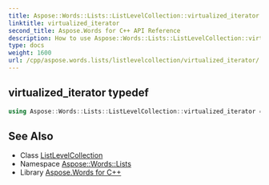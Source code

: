 ```yaml
---
title: Aspose::Words::Lists::ListLevelCollection::virtualized_iterator typedef
linktitle: virtualized_iterator
second_title: Aspose.Words for C++ API Reference
description: How to use Aspose::Words::Lists::ListLevelCollection::virtualized_iterator typedef of Aspose::Words::Lists::ListLevelCollection class in C++.
type: docs
weight: 1600
url: /cpp/aspose.words.lists/listlevelcollection/virtualized_iterator/
---
```

## virtualized_iterator typedef




```cpp
using Aspose::Words::Lists::ListLevelCollection::virtualized_iterator =  typename iterator_holder_type::virtualized_iterator
```

## See Also

* Class [ListLevelCollection](../)
* Namespace [Aspose::Words::Lists](../../)
* Library [Aspose.Words for C++](../../../)
